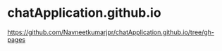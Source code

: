 # chatApplication.github.io
https://github.com/Navneetkumarjpr/chatApplication.github.io/tree/gh-pages
